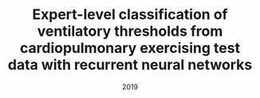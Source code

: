 ---
title: "Expert-level classification of ventilatory thresholds from cardiopulmonary exercising test data with recurrent neural networks"
collection: publications
permalink: /publication/CPET_LSTM
excerpt: 
date: 2019
venue: 'European Journal of Sport Science'
paperurl: 'https://doi.org/10.1080/17461391.2019.1587523'
citation: 'Zignoli A, Fornasiero A, Stella F, Pellegrini B, Schena F, Biral F, Laursen PB. Expert-level classification of ventilatory thresholds from cardiopulmonary exercising test data with recurrent neural networks. European journal of sport science. 2019 Oct 21;19(9):1221-9.'
---